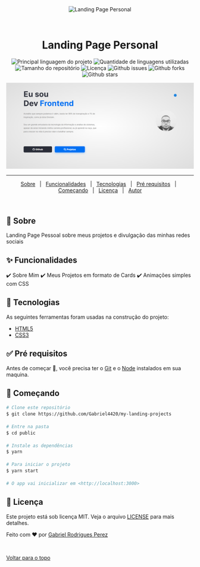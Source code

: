 <div align="center" id="top"> 
  <img src="./.github/app.gif" alt="Landing Page Personal" />

  &#xa0;

  <!-- <a href="https://landingpagepersonal.netlify.com">Demo</a> -->
</div>

<h1 align="center">Landing Page Personal</h1>

<p align="center">
  <img alt="Principal linguagem do projeto" src="https://img.shields.io/github/languages/top/Gabriel4420/my-landing-projects?color=56BEB8">

  <img alt="Quantidade de linguagens utilizadas" src="https://img.shields.io/github/languages/count/Gabriel4420/my-landing-projects?color=56BEB8">

  <img alt="Tamanho do repositório" src="https://img.shields.io/github/repo-size/Gabriel4420/my-landing-projects?color=56BEB8">

  <img alt="Licença" src="https://img.shields.io/github/license/Gabriel4420/my-landing-projects?color=56BEB8">

  <img alt="Github issues" src="https://img.shields.io/github/issues/Gabriel4420/my-landing-projects?color=56BEB8" />

  <img alt="Github forks" src="https://img.shields.io/github/forks/Gabriel4420/my-landing-projects?color=56BEB8" />

  <img alt="Github stars" src="https://img.shields.io/github/stars/Gabriel4420/my-landing-projects?color=56BEB8" />
</p>

<img src="src/media/images/HomePage.png"/>

<hr>

<p align="center">
  <a href="#dart-sobre">Sobre</a> &#xa0; | &#xa0; 
  <a href="#sparkles-funcionalidades">Funcionalidades</a> &#xa0; | &#xa0;
  <a href="#rocket-tecnologias">Tecnologias</a> &#xa0; | &#xa0;
  <a href="#white_check_mark-pré-requisitos">Pré requisitos</a> &#xa0; | &#xa0;
  <a href="#checkered_flag-começando">Começando</a> &#xa0; | &#xa0;
  <a href="#memo-licença">Licença</a> &#xa0; | &#xa0;
  <a href="https://github.com/Gabriel4420" target="_blank">Autor</a>
</p>

<br>

## :dart: Sobre ##

Landing Page Pessoal sobre meus projetos e divulgação das minhas redes sociais

## :sparkles: Funcionalidades ##

:heavy_check_mark: Sobre Mim
:heavy_check_mark: Meus Projetos em formato de Cards
:heavy_check_mark: Animações simples com CSS

## :rocket: Tecnologias ##

As seguintes ferramentas foram usadas na construção do projeto:

- [HTML5](https://expo.io/)
- [CSS3](https://nodejs.org/en/)


## :white_check_mark: Pré requisitos ##

Antes de começar :checkered_flag:, você precisa ter o [Git](https://git-scm.com) e o [Node](https://nodejs.org/en/) instalados em sua maquina.

## :checkered_flag: Começando ##

```bash
# Clone este repositório
$ git clone https://github.com/Gabriel4420/my-landing-projects

# Entre na pasta
$ cd public

# Instale as dependências
$ yarn

# Para iniciar o projeto
$ yarn start

# O app vai inicializar em <http://localhost:3000>
```

## :memo: Licença ##

Este projeto está sob licença MIT. Veja o arquivo [LICENSE](LICENSE.md) para mais detalhes.


Feito com :heart: por <a href="https://github.com/Gabriel4420" target="_blank">Gabriel Rodrigues Perez</a>

&#xa0;

<a href="#top">Voltar para o topo</a>
